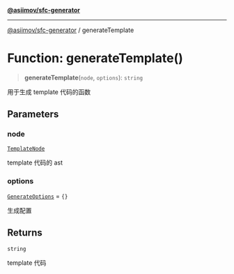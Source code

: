 [**@asiimov/sfc-generator**](../README.md)

***

[@asiimov/sfc-generator](../globals.md) / generateTemplate

# Function: generateTemplate()

> **generateTemplate**(`node`, `options`): `string`

用于生成 template 代码的函数

## Parameters

### node

[`TemplateNode`](../type-aliases/TemplateNode.md)

template 代码的 ast

### options

[`GenerateOptions`](../interfaces/GenerateOptions.md) = `{}`

生成配置

## Returns

`string`

template 代码
